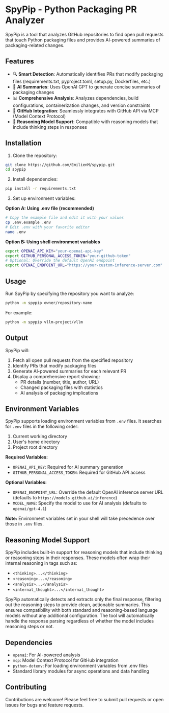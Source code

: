 # SpyPip - Python Packaging PR Analyzer

SpyPip is a tool that analyzes GitHub repositories to find open pull requests that touch Python packaging files and provides AI-powered summaries of packaging-related changes.

## Features

- 🔍 **Smart Detection**: Automatically identifies PRs that modify packaging files (requirements.txt, pyproject.toml, setup.py, Dockerfiles, etc.)
- 🤖 **AI Summaries**: Uses OpenAI GPT to generate concise summaries of packaging changes
- 📊 **Comprehensive Analysis**: Analyzes dependencies, build configurations, containerization changes, and version constraints
- 🔗 **GitHub Integration**: Seamlessly integrates with GitHub API via MCP (Model Context Protocol)
- 🧠 **Reasoning Model Support**: Compatible with reasoning models that include thinking steps in responses

## Installation

1. Clone the repository:
```bash
git clone https://github.com/EmilienM/spypip.git
cd spypip
```

2. Install dependencies:
```bash
pip install -r requirements.txt
```

3. Set up environment variables:

**Option A: Using .env file (recommended)**
```bash
# Copy the example file and edit it with your values
cp .env.example .env
# Edit .env with your favorite editor
nano .env
```

**Option B: Using shell environment variables**
```bash
export OPENAI_API_KEY="your-openai-api-key"
export GITHUB_PERSONAL_ACCESS_TOKEN="your-github-token"
# Optional: Override the default OpenAI endpoint
export OPENAI_ENDPOINT_URL="https://your-custom-inference-server.com"
```

## Usage

Run SpyPip by specifying the repository you want to analyze:

```bash
python -m spypip owner/repository-name
```

For example:
```bash
python -m spypip vllm-project/vllm
```

## Output

SpyPip will:

1. Fetch all open pull requests from the specified repository
2. Identify PRs that modify packaging files
3. Generate AI-powered summaries for each relevant PR
4. Display a comprehensive report showing:
   - PR details (number, title, author, URL)
   - Changed packaging files with statistics
   - AI analysis of packaging implications

## Environment Variables

SpyPip supports loading environment variables from `.env` files. It searches for `.env` files in the following order:
1. Current working directory
2. User's home directory
3. Project root directory

**Required Variables:**
- `OPENAI_API_KEY`: Required for AI summary generation
- `GITHUB_PERSONAL_ACCESS_TOKEN`: Required for GitHub API access

**Optional Variables:**
- `OPENAI_ENDPOINT_URL`: Override the default OpenAI inference server URL (defaults to `https://models.github.ai/inference`)
- `MODEL_NAME`: Specify the model to use for AI analysis (defaults to `openai/gpt-4.1`)

**Note:** Environment variables set in your shell will take precedence over those in `.env` files.

## Reasoning Model Support

SpyPip includes built-in support for reasoning models that include thinking or reasoning steps in their responses. These models often wrap their internal reasoning in tags such as:

- `<thinking>...</thinking>`
- `<reasoning>...</reasoning>`
- `<analysis>...</analysis>`
- `<internal_thought>...</internal_thought>`

SpyPip automatically detects and extracts only the final response, filtering out the reasoning steps to provide clean, actionable summaries. This ensures compatibility with both standard and reasoning-based language models without any additional configuration.
The tool will automatically handle the response parsing regardless of whether the model includes reasoning steps or not.

## Dependencies

- `openai`: For AI-powered analysis
- `mcp`: Model Context Protocol for GitHub integration
- `python-dotenv`: For loading environment variables from .env files
- Standard library modules for async operations and data handling

## Contributing

Contributions are welcome! Please feel free to submit pull requests or open issues for bugs and feature requests.
